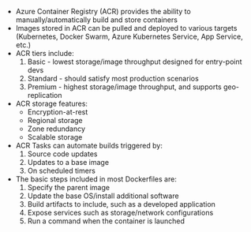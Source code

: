 - Azure Container Registry (ACR) provides the ability to manually/automatically build and store containers
- Images stored in ACR can be pulled and deployed to various targets (Kubernetes, Docker Swarm, Azure Kubernetes Service, App Service, etc.)
- ACR tiers include:
    1. Basic - lowest storage/image throughput designed for entry-point devs
    2. Standard - should satisfy most production scenarios
    3. Premium - highest storage/image throughput, and supports geo-replication
- ACR storage features:
    - Encryption-at-rest
    - Regional storage
    - Zone redundancy
    - Scalable storage
- ACR Tasks can automate builds triggered by:
    1. Source code updates
    2. Updates to a base image
    3. On scheduled timers
- The basic steps included in most Dockerfiles are:
    1. Specify the parent image
    2. Update the base OS/install additional software
    3. Build artifacts to include, such as a developed application
    4. Expose services such as storage/network configurations
    5. Run a command when the container is launched